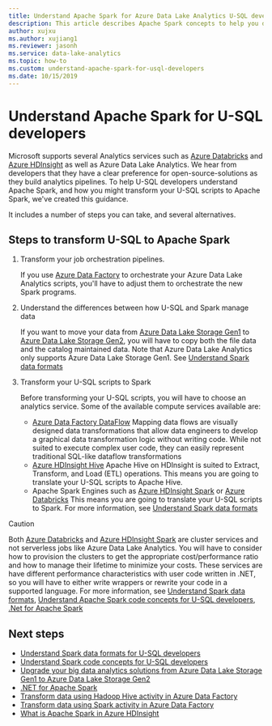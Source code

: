```yaml
---
title: Understand Apache Spark for Azure Data Lake Analytics U-SQL developers.
description: This article describes Apache Spark concepts to help you differences between U-SQL developers.
author: xujxu
ms.author: xujiang1
ms.reviewer: jasonh
ms.service: data-lake-analytics
ms.topic: how-to
ms.custom: understand-apache-spark-for-usql-developers
ms.date: 10/15/2019
---
```


# Understand Apache Spark for U-SQL developers

Microsoft supports several Analytics services such as [Azure Databricks](../azure-databricks/what-is-azure-databricks.md) and [Azure HDInsight](../hdinsight/hdinsight-overview.md) as well as Azure Data Lake Analytics. We hear from developers that they have a clear preference for open-source-solutions as they build analytics pipelines. To help U-SQL developers understand Apache Spark, and how you might transform your U-SQL scripts to Apache Spark, we've created this guidance.

It includes a number of steps you can take, and several alternatives.

## Steps to transform U-SQL to Apache Spark

1. Transform your job orchestration pipelines.

   If you use [Azure Data Factory](../data-factory/introduction.md) to orchestrate your Azure Data Lake Analytics scripts, you'll have to adjust them to orchestrate the new Spark programs.
2. Understand the differences between how U-SQL and Spark manage data

   If you want to move your data from [Azure Data Lake Storage Gen1](../data-lake-store/data-lake-store-overview.md) to [Azure Data Lake Storage Gen2](../storage/blobs/data-lake-storage-introduction.md), you will have to copy both the file data and the catalog maintained data. Note that Azure Data Lake Analytics only supports Azure Data Lake Storage Gen1. See [Understand Spark data formats](understand-spark-data-formats.md)
3. Transform your U-SQL scripts to Spark

   Before transforming your U-SQL scripts, you will have to choose an analytics service. Some of the available compute services available are:
      - [Azure Data Factory DataFlow](../data-factory/concepts-data-flow-overview.md)
      Mapping data flows are visually designed data transformations that allow data engineers to develop a graphical data transformation logic without writing code. While not suited to execute complex user code, they can easily represent traditional SQL-like dataflow transformations
      - [Azure HDInsight Hive](../hdinsight/hadoop/apache-hadoop-using-apache-hive-as-an-etl-tool.md)
      Apache Hive on HDInsight is suited to Extract, Transform, and Load (ETL) operations. This means you are going to translate your U-SQL scripts to Apache Hive.
      - Apache Spark Engines such as [Azure HDInsight Spark](../hdinsight/spark/apache-spark-overview.md) or [Azure Databricks](../azure-databricks/what-is-azure-databricks.md)
      This means you are going to translate your U-SQL scripts to Spark. For more information, see [Understand Spark data formats](understand-spark-data-formats.md)

> [!CAUTION]
> Both [Azure Databricks](../azure-databricks/what-is-azure-databricks.md) and [Azure HDInsight Spark](../hdinsight/spark/apache-spark-overview.md) are cluster services and not serverless jobs like Azure Data Lake Analytics. You will have to consider how to provision the clusters to get the appropriate cost/performance ratio and how to manage their lifetime to minimize your costs. These services are have different performance characteristics with user code written in .NET, so you will have to either write wrappers or rewrite your code in a supported language. For more information, see [Understand Spark data formats](understand-spark-data-formats.md), [Understand Apache Spark code concepts for U-SQL developers](understand-spark-code-concepts.md), [.Net for Apache Spark](https://dotnet.microsoft.com/apps/data/spark)

## Next steps

- [Understand Spark data formats for U-SQL developers](understand-spark-data-formats.md)
- [Understand Spark code concepts for U-SQL developers](understand-spark-code-concepts.md)
- [Upgrade your big data analytics solutions from Azure Data Lake Storage Gen1 to Azure Data Lake Storage Gen2](../storage/blobs/data-lake-storage-upgrade.md)
- [.NET for Apache Spark](https://docs.microsoft.com/dotnet/spark/what-is-apache-spark-dotnet)
- [Transform data using Hadoop Hive activity in Azure Data Factory](../data-factory/transform-data-using-hadoop-hive.md)
- [Transform data using Spark activity in Azure Data Factory](../data-factory/transform-data-using-spark.md)
- [What is Apache Spark in Azure HDInsight](../hdinsight/spark/apache-spark-overview.md)
